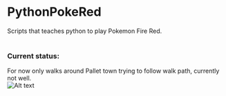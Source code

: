 # PythonPokeRed
Scripts that teaches python to play Pokemon Fire Red.<br />
<br />
### Current status:
For now only walks around Pallet town trying to follow walk path, currently not well.<br />
![ Alt text](./readme/pokeWalk.gif)
